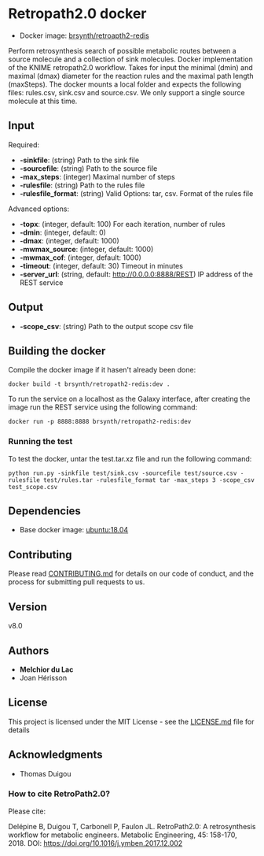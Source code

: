 # Retropath2.0 docker

* Docker image: [brsynth/retroapth2-redis](https://hub.docker.com/r/brsynth/retropath2-redis)

Perform retrosynthesis search of possible metabolic routes between a source molecule and a collection of sink molecules. Docker implementation of the KNIME retropath2.0 workflow. Takes for input the minimal (dmin) and maximal (dmax) diameter for the reaction rules and the maximal path length (maxSteps). The docker mounts a local folder and expects the following files: rules.csv, sink.csv and source.csv. We only support a single source molecule at this time. 

## Input

Required:
* **-sinkfile**: (string) Path to the sink file
* **-sourcefile**: (string) Path to the source file
* **-max_steps**: (integer) Maximal number of steps 
* **-rulesfile**: (string) Path to the rules file
* **-rulesfile_format**: (string) Valid Options: tar, csv. Format of the rules file

Advanced options:
* **-topx**: (integer, default: 100) For each iteration, number of rules
* **-dmin**: (integer, default: 0)
* **-dmax**: (integer, default: 1000)
* **-mwmax_source**: (integer, default: 1000)
* **-mwmax_cof**: (integer, default: 1000)
* **-timeout**: (integer, default: 30) Timeout in minutes
* **-server_url**: (string, default: http://0.0.0.0:8888/REST) IP address of the REST service

## Output

* **-scope_csv**: (string) Path to the output scope csv file

## Building the docker

Compile the docker image if it hasen't already been done:

```
docker build -t brsynth/retropath2-redis:dev .
```

To run the service on a localhost as the Galaxy interface, after creating the image run the REST service using the following command:

```
docker run -p 8888:8888 brsynth/retropath2-redis:dev
```

### Running the test

To test the docker, untar the test.tar.xz file and run the following command:

```
python run.py -sinkfile test/sink.csv -sourcefile test/source.csv -rulesfile test/rules.tar -rulesfile_format tar -max_steps 3 -scope_csv test_scope.csv
```

## Dependencies

* Base docker image: [ubuntu:18.04](https://hub.docker.com/layers/ubuntu/library/ubuntu/18.04/images/sha256-60a99a670b980963e4a9d882f631cba5d26ba5d14ccba2aa82a4e1f4d084fb1f?context=explore)

## Contributing

Please read [CONTRIBUTING.md](https://gist.github.com/PurpleBooth/b24679402957c63ec426) for details on our code of conduct, and the process for submitting pull requests to us.

## Version

v8.0

## Authors

* **Melchior du Lac**
* Joan Hérisson

## License

This project is licensed under the MIT License - see the [LICENSE.md](LICENSE.md) file for details

## Acknowledgments

* Thomas Duigou

### How to cite RetroPath2.0?
Please cite:

Delépine B, Duigou T, Carbonell P, Faulon JL. RetroPath2.0: A retrosynthesis workflow for metabolic engineers. Metabolic Engineering, 45: 158-170, 2018. DOI: https://doi.org/10.1016/j.ymben.2017.12.002
